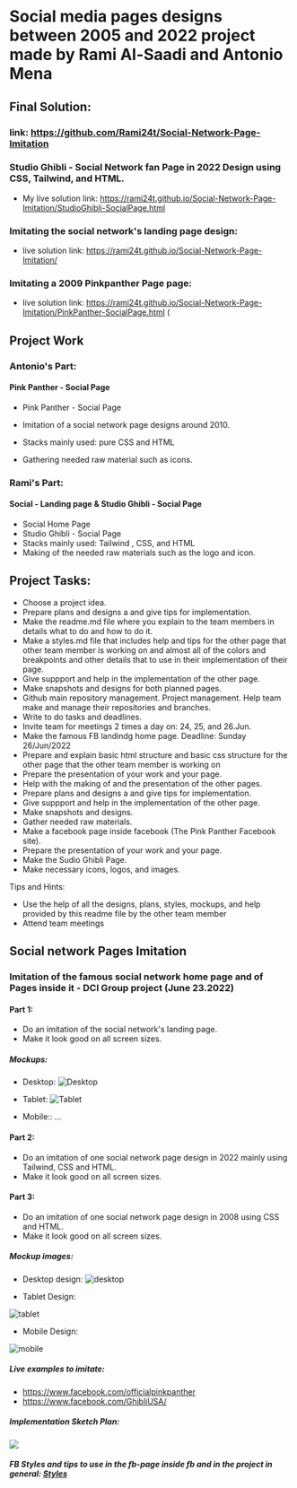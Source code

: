 # Social media pages designs between 2005 and 2022 project made by Rami Al-Saadi and Antonio Mena


## Final Solution:

###  link: https://github.com/Rami24t/Social-Network-Page-Imitation

### Studio Ghibli - Social Network fan Page in 2022 Design using CSS, Tailwind, and HTML.
- My live solution link: https://rami24t.github.io/Social-Network-Page-Imitation/StudioGhibli-SocialPage.html

### Imitating the social network's landing page design:
- live solution link: https://rami24t.github.io/Social-Network-Page-Imitation/ 

### Imitating a 2009 Pinkpanther Page page:
- live solution link: https://rami24t.github.io/Social-Network-Page-Imitation/PinkPanther-SocialPage.html (


## Project Work


### Antonio's Part:

#### Pink Panther - Social Page


- Pink Panther - Social Page


- Imitation of a social network page designs around 2010. 


- Stacks mainly used: pure CSS and HTML


- Gathering needed raw material such as icons.




### Rami's Part:

#### Social - Landing page & Studio Ghibli - Social Page
- Social Home Page
- Studio Ghibli - Social Page
- Stacks mainly used: Tailwind , CSS, and HTML
- Making of the needed raw materials such as the logo and icon.




## Project Tasks:

- Choose a project idea.
- Prepare plans and designs a and give tips for implementation.
- Make the readme.md file where you explain to the team members in details what to do and how to do it.
- Make a styles.md file that includes help and tips for the other page that other team member is working on and almost all of the colors and breakpoints and other details that to use in their implementation of their page.
- Give suppport and help in the implementation of the other page.
- Make snapshots and designs for both planned pages.
- Github main repository management. Project management. Help team make and manage their repositories and branches.
- Write to do tasks and deadlines.
- Invite team for meetings 2 times a day on: 24, 25, and 26.Jun.
- Make the famous FB landindg home page. Deadline: Sunday 26/Jun/2022
- Prepare and explain basic html structure and basic css structure for the other page that the other team member is working on
- Prepare the presentation of your work and your page.
- Help with the making of and the presentation of the other pages.
- Prepare plans and designs a and give tips for implementation.
- Give suppport and help in the implementation of the other page.
- Make snapshots and designs.
- Gather needed raw materials.
- Make a facebook page inside facebook (The Pink Panther Facebook site).
- Prepare the presentation of your work and your page.
- Make the Sudio Ghibli Page.
- Make necessary icons, logos, and images.

Tips and Hints:

- Use the help of all the designs, plans, styles, mockups, and help provided by this readme file by the other team member
- Attend team meetings

## Social network Pages Imitation

### Imitation of the famous social network home page and of Pages inside it - DCI Group project (June 23.2022)

#### Part 1:

- Do an imitation of the social network's landing page.
- Make it look good on all screen sizes.

##### Mockups:

- Desktop:
  ![Desktop](Landing%20Page%20Design/Screenshot%202022-06-24%20at%2009-16-34%20Screenshot.png)

- Tablet:
  ![Tablet](Landing%20Page%20Design/Screenshot%202022-06-24%20at%2009-17-09%20Screenshot.png)

- Mobile:: ...

#### Part 2:

- Do an imitation of one social network page design in 2022 mainly using Tailwind,  CSS and HTML.
- Make it look good on all screen sizes.


#### Part 3:

- Do an imitation of one social network page design in 2008 using CSS and HTML.
- Make it look good on all screen sizes.


##### Mockup images:

- Desktop design:
  ![desktop](./Design%20Page//DesktopDesign.png)

- Tablet Design:

![tablet](./Design%20Page//Tablet%20Design.png)

- Mobile Design:

![mobile](./Design%20Page/Mobile%20Design.png)

##### Live examples to imitate:

- https://www.facebook.com/officialpinkpanther
- https://www.facebook.com/GhibliUSA/

##### Implementation Sketch Plan:

![](./Design%20Page%20Sketches/DesignSketchIMG1.jpg)

##### FB Styles and tips to use in the fb-page inside fb and in the project in general: <a href="./styles.md"> Styles </a>
